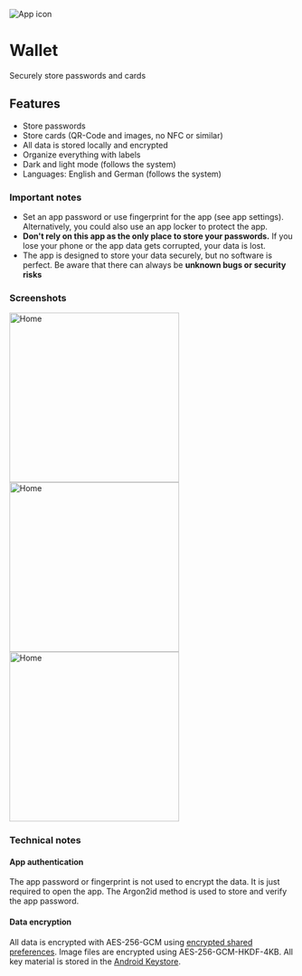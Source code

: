 ![App icon](app/src/main/res/mipmap-xxhdpi/ic_launcher_round.png)
# Wallet
Securely store passwords and cards 

## Features
- Store passwords
- Store cards (QR-Code and images, no NFC or similar)
- All data is stored locally and encrypted
- Organize everything with labels
- Dark and light mode (follows the system)
- Languages: English and German (follows the system)

### Important notes
- Set an app password or use fingerprint for the app (see app settings). Alternatively, you could also use an app locker to protect the app.
- **Don't rely on this app as the only place to store your passwords.** If you lose your phone or the app data gets corrupted, your data is lost.
- The app is designed to store your data securely, but no software is perfect. Be aware that there can always be **unknown bugs or security risks**

### Screenshots

<img src="example-images/home-cards.jpg" alt="Home" width="300px"> <img src="example-images/home-passwords.jpg" alt="Home" width="300px"> <img src="example-images/home-passwords.jpg" alt="Home" width="300px">


### Technical notes
#### App authentication
The app password or fingerprint is not used to encrypt the data. It is just required to open the app.
The Argon2id method is used to store and verify the app password.

#### Data encryption
All data is encrypted with AES-256-GCM using [encrypted shared preferences](https://developer.android.com/reference/kotlin/androidx/security/crypto/EncryptedSharedPreferences).
Image files are encrypted using AES-256-GCM-HKDF-4KB.
All key material is stored in the [Android Keystore](https://developer.android.com/privacy-and-security/keystore). 
